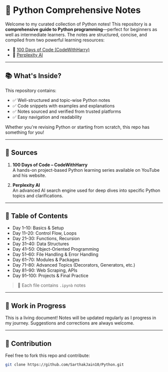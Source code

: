 # 🐍 Python Comprehensive Notes

Welcome to my curated collection of Python notes! This repository is a **comprehensive guide to Python programming**—perfect for beginners as well as intermediate learners. The notes are structured, concise, and compiled from two powerful learning resources:

- 🚀 [100 Days of Code (CodeWithHarry)](https://youtube.com/playlist?list=PLu0W_9lII9agwh1XjRt242xIpHhPT2llg&si=yQVM--q1PeChByn3)
- 🤖 [Perplexity AI](https://www.perplexity.ai/)

---

## 📚 What's Inside?

This repository contains:

- ✅ Well-structured and topic-wise Python notes
- ✅ Code snippets with examples and explanations
- ✅ Notes sourced and verified from trusted platforms
- ✅ Easy navigation and readability

Whether you're revising Python or starting from scratch, this repo has something for you!

---

## 🧠 Sources

1. **100 Days of Code – CodeWithHarry**  
   A hands-on project-based Python learning series available on YouTube and his website.

2. **Perplexity AI**  
   An advanced AI search engine used for deep dives into specific Python topics and clarifications.

---

## 📌 Table of Contents

- Day 1–10: Basics & Setup  
- Day 11–20: Control Flow, Loops  
- Day 21–30: Functions, Recursion  
- Day 31–40: Data Structures  
- Day 41–50: Object-Oriented Programming  
- Day 51–60: File Handling & Error Handling  
- Day 61–70: Modules & Packages  
- Day 71–80: Advanced Topics (Decorators, Generators, etc.)  
- Day 81–90: Web Scraping, APIs  
- Day 91–100: Projects & Final Practice

> 📂 Each file contains  `.ipynb` notes

---

## 🚧 Work in Progress

This is a living document! Notes will be updated regularly as I progress in my journey. Suggestions and corrections are always welcome.

---

## 🤝 Contribution

Feel free to fork this repo and contribute:

```bash
git clone https://github.com/SarthakJain10/Python.git
